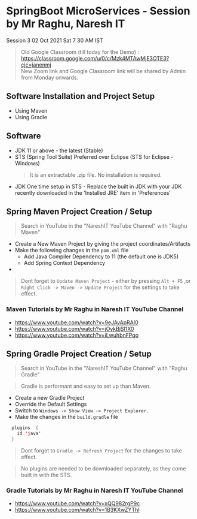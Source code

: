 # SpringBoot MicroServices - Session by Mr Raghu, Naresh IT 

Session 3
02 Oct 2021 Sat
7 30 AM IST 

> Old Google Classroom (till today for the Demo) : https://classroom.google.com/u/0/c/Mzk4MTAwMjE3OTE3?cjc=janenmj \
> New Zoom link and Google Classroom link will be shared by Admin from Monday onwards. 

## Software Installation and Project Setup 

* Using Maven
* Using Gradle 

## Software 

* JDK 11 or above - the latest (Stable)
* STS (Spring Tool Suite) Preferred over Eclipse (STS for Eclipse - Windows)
  > It is an extractable .zip file. No installation is required.
* JDK One time setup in STS - Replace the built in JDK with your JDK recently downloaded in the 'Installed JRE' item in 'Preferences'

## Spring Maven Project Creation / Setup 

> Search in YouTube in the "NareshIT YouTube Channel" with "Raghu Maven"

* Create a New Maven Project by giving the project coordinates/Artifacts
* Make the following changes in the `pom.xml` file 
  * Add Java Compiler Dependency to 11 (the default one is JDK5)
  * Add Spring Context Dependency 
* 

> Dont forget to `Update Maven Project` - either by pressing `Alt + F5` ,or `Right Click -> Maven -> Update Project` for the settings to take effect. 

### Maven Tutorials by Mr Raghu in Naresh IT YouTube Channel 

* https://www.youtube.com/watch?v=9eJAvApRAI0
* https://www.youtube.com/watch?v=jOykBjSl1X0
* https://www.youtube.com/watch?v=iLwuhbnFPqo

## Spring Gradle Project Creation / Setup 

> Search in YouTube in the "NareshIT YouTube Channel" with "Raghu Gradle"

> Gradle is performant and easy to set up than Maven.

* Create a new Gradle Project 
* Override the Default Settings 
* Switch to `Windows -> Show View -> Project Explorer`.
* Make the changes in the `build.gradle` file 

```java
  plugins  {
    id 'java'
  }
```

> Dont forget to `Gradle -> Refresh Project` for the changes to take effect.

> No plugins are needed to be downloaded separately, as they come built in with the STS. 



### Gradle Tutorials by Mr Raghu in Naresh IT YouTube Channel 

* https://www.youtube.com/watch?v=xQQ982rgP9c
* https://www.youtube.com/watch?v=1B3KXwZYThI


